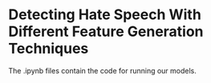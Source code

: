 # Detecting Hate Speech With Different Feature Generation Techniques

The .ipynb files contain the code for running our models.
